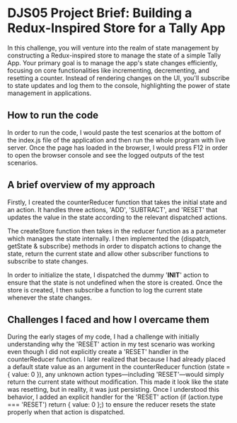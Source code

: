 # DJS05 Project Brief: Building a Redux-Inspired Store for a Tally App

In this challenge, you will venture into the realm of state management by constructing a Redux-inspired store to manage the state of a simple Tally App. Your primary goal is to manage the app's state changes efficiently, focusing on core functionalities like incrementing, decrementing, and resetting a counter. Instead of rendering changes on the UI, you'll subscribe to state updates and log them to the console, highlighting the power of state management in applications.

## How to run the code
In order to run the code, I would paste the test scenarios at the bottom of the index.js file of the application and then run the whole program with live server. Once the page has loaded in the browser, I would press F12 in order to open the browser console and see the logged outputs of the test scenarios. 

## A brief overview of my approach

Firstly, I created the counterReducer function that takes the initial state and an action. It handles three actions, 'ADD', 'SUBTRACT', and 'RESET' that updates the value in the state according to the relevant dispatched actions. 

The createStore function then takes in the reducer function as a parameter which manages the state internally. 
I then implemented the {dispatch, getState & subscribe} methods in order to dispatch actions to change the state, return the current state and allow other subscriber functions to subscribe to state changes. 

In order to initialize the state, I dispatched the dummy '__INIT__' action to ensure that the state is not undefined when the store is created. Once the store is created, I then subscribe a function to log the current state whenever the state changes.

## Challenges I faced and how I overcame them

During the early stages of my code, I had a challenge with initially understanding why the 'RESET' action in my test scenario was working even though I did not explicitly create a 'RESET' handler in the counterReducer function. I later realized that because I had already placed a default state value as an argument in the counterReducer function (state = { value: 0 }), any unknown action types—including 'RESET'—would simply return the current state without modification. This made it look like the state was resetting, but in reality, it was just persisting. Once I understood this behavior, I added an explicit handler for the 'RESET' action (if (action.type === 'RESET') return { value: 0 };) to ensure the reducer resets the state properly when that action is dispatched. 
